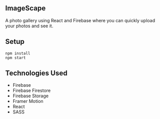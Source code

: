 ## ImageScape

A photo gallery using React and Firebase where you can quickly upload your photos and see it.

## Setup

```
npm install
npm start
```

## Technologies Used

- Firebase
- Firebase Firestore
- Firebase Storage
- Framer Motion
- React
- SASS
